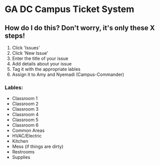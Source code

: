 # GA DC Campus Ticket System

## How do I do this? Don't worry, it's only these X steps!

1. Click 'Issues'
2. Click 'New Issue'
3. Enter the title of your issue
4. Add details about your issue
5. Tag it with the appropriate lables
6. Assign it to Amy and Nyemadi (Campus-Commander)

### Lables:
* Classroom 1
* Classroom 2
* Classroom 3
* Classroom 4
* Classroom 5
* Classroom 6
* Common Areas
* HVAC/Electric
* Kitchen
* Mess (if things are dirty)
* Restrooms
* Supplies
